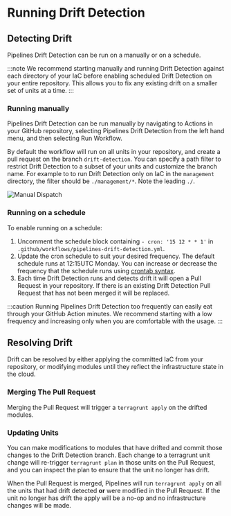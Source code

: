 # Running Drift Detection

## Detecting Drift

Pipelines Drift Detection can be run on a manually or on a schedule.

:::note
We recommend starting manually and running Drift Detection against each directory of your IaC before enabling scheduled Drift Detection on your entire repository. This allows you to fix any existing drift on a smaller set of units at a time.
:::

### Running manually

Pipelines Drift Detection can be run manually by navigating to Actions in your GitHub repository, selecting Pipelines Drift Detection from the left hand menu, and then selecting Run Workflow.

By default the workflow will run on all units in your repository, and create a pull request on the branch `drift-detection`. You can specify a path filter to restrict Drift Detection to a subset of your units and customize the branch name. For example to to run Drift Detection only on IaC in the `management` directory, the filter should be `./management/*`. Note the leading `./`.

![Manual Dispatch](/img/pipelines/maintain/drift-detection-manual-dispatch.png)

### Running on a schedule

To enable running on a schedule:

1. Uncomment the schedule block containing `- cron: '15 12 * * 1'` in `.github/workflows/pipelines-drift-detection.yml`.
1. Update the cron schedule to suit your desired frequency. The default schedule runs at 12:15UTC Monday. You can increase or decrease the frequency that the schedule runs using [crontab syntax](https://crontab.guru/#15_12_*_*_1).
1. Each time Drift Detection runs and detects drift it will open a Pull Request in your repository. If there is an existing Drift Detection Pull Request that has not been merged it will be replaced.

:::caution
Running Pipelines Drift Detection too frequently can easily eat through your GitHub Action minutes. We recommend starting with a low frequency and increasing only when you are comfortable with the usage.
:::

## Resolving Drift

Drift can be resolved by either applying the committed IaC from your repository, or modifying modules until they reflect the infrastructure state in the cloud.

### Merging The Pull Request

Merging the Pull Request will trigger a `terragrunt apply` on the drifted modules.

### Updating Units

You can make modifications to modules that have drifted and commit those changes to the Drift Detection branch. Each change to a terragrunt unit change will re-trigger `terragrunt plan` in those units on the Pull Request, and you can inspect the plan to ensure that the unit no longer has drift.

When the Pull Request is merged, Pipelines will run `terragrunt apply` on all the units that had drift detected **or** were modified in the Pull Request. If the unit no longer has drift the apply will be a no-op and no infrastructure changes will be made.
